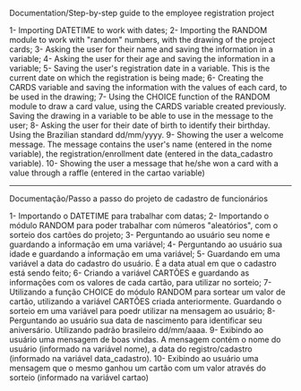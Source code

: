 Documentation/Step-by-step guide to the employee registration project

1- Importing DATETIME to work with dates;
2- Importing the RANDOM module to work with "random" numbers, with the drawing of the project cards;
3- Asking the user for their name and saving the information in a variable;
4- Asking the user for their age and saving the information in a variable;
5- Saving the user's registration date in a variable. This is the current date on which the registration is being made;
6- Creating the CARDS variable and saving the information with the values ​​of each card, to be used in the drawing;
7- Using the CHOICE function of the RANDOM module to draw a card value, using the CARDS variable created previously. Saving the drawing in a variable to be able to use in the message to the user;
8- Asking the user for their date of birth to identify their birthday. Using the Brazilian standard dd/mm/yyyy.
9- Showing the user a welcome message. The message contains the user's name (entered in the nome variable), the registration/enrollment date (entered in the data_cadastro variable).
10- Showing the user a message that he/she won a card with a value through a raffle (entered in the cartao variable)

______________________________________________________________________________________________________________________

Documentação/Passo a passo do projeto de cadastro de funcionários

1- Importando o DATETIME para trabalhar com datas;
2- Importando o módulo RANDOM para poder trabalhar com números "aleatórios", com o sorteio dos cartões do projeto;
3- Perguntando ao usuário seu nome e guardando a informação em uma variável;
4- Perguntando ao usuário sua idade e guardando a informação em uma variável;
5- Guardando em uma variável a data do cadastro do usuário. É a data atual em que o cadastro está sendo feito;
6- Criando a variável CARTÕES e guardando as informações com os valores de cada cartão, para utilizar no sorteio;
7- Utilizando a função CHOICE do módulo RANDOM para sortear um valor de cartão, utilizando a variável CARTÕES criada anteriormente. Guardando o sorteio em uma variável para poedr utilizar na mensagem ao usuário;
8- Perguntando ao usuário sua data de nascimento para identificar seu aniversário. Utilizando padrão brasileiro dd/mm/aaaa.
9- Exibindo ao usuário uma mensagem de boas vindas. A mensagem contém o nome do usuário (informado na variável nome), a data do registro/cadastro (informado na variável data_cadastro).
10- Exibindo ao usuário uma mensagem que o mesmo ganhou um cartão com um valor através do sorteio (informado na variável cartao)
